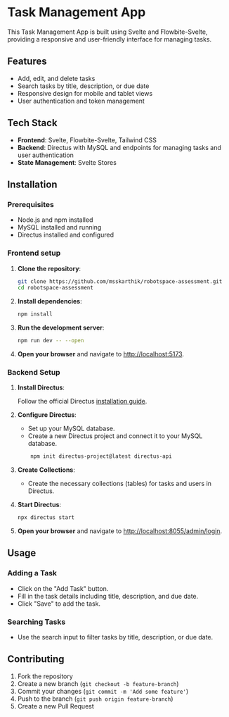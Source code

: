 # Task Management App

This Task Management App is built using Svelte and Flowbite-Svelte, providing a responsive and user-friendly interface for managing tasks.

## Features

- Add, edit, and delete tasks
- Search tasks by title, description, or due date
- Responsive design for mobile and tablet views
- User authentication and token management

## Tech Stack

- **Frontend**: Svelte, Flowbite-Svelte, Tailwind CSS
- **Backend**: Directus with MySQL and endpoints for managing tasks and user authentication
- **State Management**: Svelte Stores

## Installation

### Prerequisites

- Node.js and npm installed
- MySQL installed and running
- Directus installed and configured

### Frontend setup

1. **Clone the repository**:

    ```bash
    git clone https://github.com/msskarthik/robotspace-assessment.git
    cd robotspace-assessment
    ```

2. **Install dependencies**:

    ```bash
    npm install
    ```

3. **Run the development server**:

    ```bash
    npm run dev -- --open
    ```

4. **Open your browser** and navigate to [http://localhost:5173](http://localhost:5173).

### Backend Setup

1. **Install Directus**:

    Follow the official Directus [installation guide](https://docs.directus.io/getting-started/quickstart.html).

2. **Configure Directus**:

    - Set up your MySQL database.
    - Create a new Directus project and connect it to your MySQL database.
    
    ```bash
        npm init directus-project@latest directus-api
    ```

3. **Create Collections**:

    - Create the necessary collections (tables) for tasks and users in Directus.

4. **Start Directus**:

    ```bash
    npx directus start
    ```

5. **Open your browser** and navigate to [http://localhost:8055/admin/login](http://localhost:8055/admin/login).

## Usage

### Adding a Task

- Click on the "Add Task" button.
- Fill in the task details including title, description, and due date.
- Click "Save" to add the task.

### Searching Tasks

- Use the search input to filter tasks by title, description, or due date.

## Contributing

1. Fork the repository
2. Create a new branch (`git checkout -b feature-branch`)
3. Commit your changes (`git commit -m 'Add some feature'`)
4. Push to the branch (`git push origin feature-branch`)
5. Create a new Pull Request